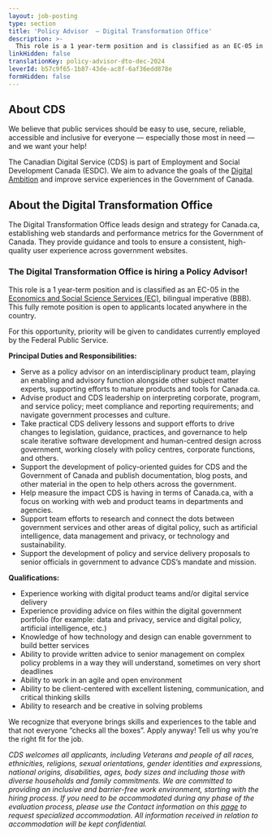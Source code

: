 ```yaml
---
layout: job-posting
type: section
title: 'Policy Advisor  — Digital Transformation Office'
description: >-
  This role is a 1 year-term position and is classified as an EC-05 in the Economics and Social Science Services (EC), bilingual imperative (BBB). This fully remote position is open to applicants located anywhere in the country.
linkHidden: false
translationKey: policy-advisor-dto-dec-2024
leverId: b57c9f65-1b87-43de-ac8f-6af36edd878e
formHidden: false
---
```


## About CDS 
We believe that public services should be easy to use, secure, reliable, accessible and inclusive for everyone — especially those most in need — and we want your help!

The Canadian Digital Service (CDS) is part of Employment and Social Development Canada (ESDC). We aim to advance the goals of the [Digital Ambition](https://www.canada.ca/en/government/system/digital-government/government-canada-digital-operations-strategic-plans/canada-digital-ambition.html) and improve service experiences in the Government of Canada.

## About the Digital Transformation Office
The Digital Transformation Office leads design and strategy for Canada.ca, establishing web standards and performance metrics for the Government of Canada. They provide guidance and tools to ensure a consistent, high-quality user experience across government websites.

### **The Digital Transformation Office is hiring a Policy Advisor!**
This role is a 1 year-term position and is classified as an EC-05 in the [Economics and Social Science Services (EC)](https://www.tbs-sct.canada.ca/agreements-conventions/view-visualiser-eng.aspx?id=4), bilingual imperative (BBB). This fully remote position is open to applicants located anywhere in the country.

For this opportunity, priority will be given to candidates currently employed by the Federal Public Service.

**Principal Duties and Responsibilities:**

- Serve as a policy advisor on an interdisciplinary product team, playing an enabling and advisory function alongside other subject matter experts, supporting efforts to mature products and tools for Canada.ca. 
- Advise product and CDS leadership on interpreting corporate, program, and service policy; meet compliance and reporting requirements; and navigate government processes and culture.
- Take practical CDS delivery lessons and support efforts to drive changes to legislation, guidance, practices, and governance to help scale iterative software development and human-centred design across government, working closely with policy centres, corporate functions, and others.
- Support the development of policy-oriented guides for CDS and the Government of Canada and publish documentation, blog posts, and other material in the open to help others across the government.
- Help measure the impact CDS is having in terms of Canada.ca, with a focus on working with web and product teams in departments and agencies.
- Support team efforts to research and connect the dots between government services and other areas of digital policy, such as artificial intelligence, data management and privacy, or technology and sustainability.
- Support the development of policy and service delivery proposals to senior officials in government to advance CDS’s mandate and mission.

**Qualifications:**
- Experience working with digital product teams and/or digital service delivery
- Experience providing advice on files within the digital government portfolio (for example: data and privacy, service and digital policy, artificial intelligence, etc.)
- Knowledge of how technology and design can enable government to build better services
- Ability to provide written advice to senior management on complex policy problems in a way they will understand, sometimes on very short deadlines
- Ability to work in an agile and open environment 
- Ability to be client-centered with excellent listening, communication, and critical thinking skills
- Ability to research and be creative in  solving problems

We recognize that everyone brings skills and experiences to the table and that not everyone “checks all the boxes”. Apply anyway! Tell us why you’re the right fit for the job.

*CDS welcomes all applicants, including Veterans and people of all races, ethnicities, religions, sexual orientations, gender identities and expressions, national origins, disabilities, ages, body sizes and including those with diverse households and family commitments. We are committed to providing an inclusive and barrier-free work environment, starting with the hiring process. If you need to be accommodated during any phase of the evaluation process, please use the Contact information on this [page](https://www.canada.ca/en/public-service-commission/services/assessment-accommodation-page.html) to request specialized accommodation. All information received in relation to accommodation will be kept confidential.*
